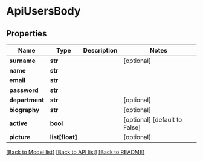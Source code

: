 # ApiUsersBody

## Properties
Name | Type | Description | Notes
------------ | ------------- | ------------- | -------------
**surname** | **str** |  | [optional] 
**name** | **str** |  | 
**email** | **str** |  | 
**password** | **str** |  | 
**department** | **str** |  | [optional] 
**biography** | **str** |  | [optional] 
**active** | **bool** |  | [optional] [default to False]
**picture** | **list[float]** |  | [optional] 

[[Back to Model list]](../README.md#documentation-for-models) [[Back to API list]](../README.md#documentation-for-api-endpoints) [[Back to README]](../README.md)

